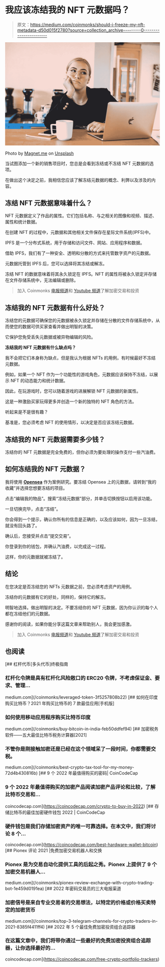 # 我应该冻结我的 NFT 元数据吗？

> 原文：<https://medium.com/coinmonks/should-i-freeze-my-nft-metadata-d50d015f2780?source=collection_archive---------0----------------------->

![](img/e52414f066e005cc109afa138c312ec1.png)

Photo by [Magnet.me](https://unsplash.com/@magnetme?utm_source=medium&utm_medium=referral) on [Unsplash](https://unsplash.com?utm_source=medium&utm_medium=referral)

当试图添加一个新的销售项目时，您总是会看到冻结或不冻结 NFT 元数据的选项。

在做出这个决定之前，我相信您应该了解冻结元数据的概念、利弊以及涉及的内容。

## **冻结 NFT 元数据意味着什么？**

NFT 元数据定义了作品的属性。它们包括名称、与之相关的图像和视频、描述、属性和统计数据。

在创建 NFT 的过程中，元数据和其他相关文件保存在星际文件系统(IPFS)中。

IPFS 是一个分布式系统，用于存储和访问文件、网站、应用程序和数据。

借助 IPFS，我们有了一种安全、透明和分散的方式来托管数字资产的元数据。

元数据托管到 IPFS 后，您可以选择将其冻结或解冻。

冻结 NFT 的数据意味着将其永久锁定在 IPFS。NFT 的属性将被永久锁定并存储在文件存储系统中，无法编辑或删除。

> 加入 Coinmonks [电报频道](https://t.me/coincodecap)和 [Youtube 频道](https://www.youtube.com/c/coinmonks/videos)了解加密交易和投资

## **冻结我的 NFT 元数据有什么好处？**

冻结您的元数据可确保您的元数据被永久锁定并存储在分散的文件存储系统中，从而使您的数据可供买家查看并做出明智的决策。

它保护您免受丢失元数据或被异物编辑的风险。

**冻结我的 NFT 元数据有什么缺点吗？**

我不会把它们本身称为缺点，但是我认为根据 NFTs 的用例，有时候最好不冻结元数据。

例如，如果一个 NFT 作为一个功能性的游戏角色，元数据应该保持不冻结，以展示 NFT 的动态能力和统计数据。

因此，在玩游戏时，您可以随着游戏的进展解锁 NFT 元数据的新属性。

这是一种激励买家玩得更多并创造一个新的独特的 NFT 角色的方法。

听起来是不是很有趣？

基准是，您必须考虑 NFT 的使用情形，以决定是否应该冻结元数据。

## **冻结我的 NFT 元数据需要多少钱？**

冻结你的 NFT 元数据是完全免费的，但你必须为要处理的操作支付一些汽油费。

## **如何冻结我的 NFT 元数据？**

我将使用 [**Opensea**](https://opensea.io/) 作为案例研究。要冻结 Opensea 上的元数据，请转到“我的收藏”并选择您想要冻结的项目。

点击“编辑我的物品”。搜索“冻结元数据”部分，并单击切换按钮以启用该功能。

一旦切换完毕，点击“冻结”。

你会得到一个提示，确认你所有的信息是正确的，以及应该如何，因为一旦冻结，就没有回头路了。

确认后，您接受并点击“提交交易”。

你登录到你的钱包，并确认汽油费，以完成这一过程。

这样，你的元数据就被冻结了。

## **结论**

在您决定是否冻结您的 NFTs 元数据之前，您必须考虑资产的用例。

冻结你的元数据有它的好处，同样的，保持它的解冻。

明智地选择。做出明智的决定。不要冻结你的 NFT 元数据，因为你认识的每个人都在冻结他们的元数据。

感谢你的阅读，如果你能分享这篇文章来帮助别人，我会更加感激。

> 加入 Coinmonks [电报频道](https://t.me/coincodecap)和 [Youtube 频道](https://www.youtube.com/c/coinmonks/videos)了解加密交易和投资

## 也阅读

[](/coinmonks/leveraged-token-3f5257808b22) [## 杠杆代币[多头代币]终极指南

### 杠杆化令牌是具有杠杆化风险敞口的 ERC20 令牌，不考虑保证金、要求、管理…

medium.com](/coinmonks/leveraged-token-3f5257808b22) [](/coinmonks/buy-bitcoin-in-india-feb50ddfef94) [## 如何在印度购买比特币？2021 年购买比特币的 7 款最佳应用[手机版]

### 如何使用移动应用程序购买比特币印度

medium.com](/coinmonks/buy-bitcoin-in-india-feb50ddfef94) [](/coinmonks/best-crypto-tax-tool-for-my-money-72d4b430816b) [## 加密税务软件——五大最佳比特币税务计算器[2021]

### 不管你是刚接触加密还是已经在这个领域呆了一段时间，你都需要交税。

medium.com](/coinmonks/best-crypto-tax-tool-for-my-money-72d4b430816b) [](https://coincodecap.com/crypto-to-buy-in-2022) [## 9 个 2022 年最值得购买的密码| CoinCodeCap

### 9 个 2022 年最值得购买的加密产品阅读加密产品评论和比较，了解比特币交易和…

coincodecap.com](https://coincodecap.com/crypto-to-buy-in-2022) [](https://coincodecap.com/best-hardware-wallet-bitcoin) [## 存储比特币的最佳加密硬件钱包 2022 | CoinCodeCap

### 硬件钱包是我们存储加密资产的唯一可靠选择。在本文中，我们将讨论 8 个…

coincodecap.com](https://coincodecap.com/best-hardware-wallet-bitcoin) [](/coinmonks/pionex-review-exchange-with-crypto-trading-bot-1e459d0191ea) [## Pionex 评论 2021 |免费加密交易机器人和交换

### Pionex 是为交易自动化提供工具的后起之秀。Pionex 上提供了 9 个加密交易机器人…

medium.com](/coinmonks/pionex-review-exchange-with-crypto-trading-bot-1e459d0191ea) [](/coinmonks/top-3-telegram-channels-for-crypto-traders-in-2021-8385f4411ff4) [## 2022 年密码交易员的三大电报渠道

### 加密信号是来自专业交易者的交易想法，以特定的价格或价格买卖特定的加密货币

medium.com](/coinmonks/top-3-telegram-channels-for-crypto-traders-in-2021-8385f4411ff4) [](https://coincodecap.com/free-crypto-portfolio-trackers) [## 2022 年 5 个最佳免费加密投资组合追踪器

### 在这篇文章中，我们将带你通过一些最好的免费加密投资组合追踪器，让你选择最好的…

coincodecap.com](https://coincodecap.com/free-crypto-portfolio-trackers)